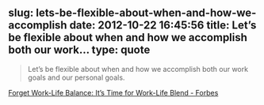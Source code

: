 slug: lets-be-flexible-about-when-and-how-we-accomplish
date: 2012-10-22 16:45:56
title: Let’s be flexible about when and how we accomplish both our work...
type: quote
---

> Let’s be flexible about when and how we accomplish both our work goals and our personal goals.

[Forget Work-Life Balance: It’s Time for Work-Life Blend - Forbes](http://www.forbes.com/sites/ronashkenas/2012/10/19/forget-work-life-balance-its-time-for-work-life-blend/)
